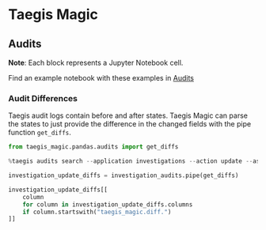 # Taegis Magic

## Audits

**Note**: Each block represents a Jupyter Notebook cell.

Find an example notebook with these examples in [Audits](notebooks/Audits.ipynb)

### Audit Differences

Taegis audit logs contain before and after states.  Taegis Magic can parse the states to just provide the difference in the changed fields with the pipe function `get_diffs`.

```python
from taegis_magic.pandas.audits import get_diffs
```

```python
%taegis audits search --application investigations --action update --assign investigation_audits
```

```python
investigation_update_diffs = investigation_audits.pipe(get_diffs)

investigation_update_diffs[[
    column
    for column in investigation_update_diffs.columns
    if column.startswith("taegis_magic.diff.")
]]
```
